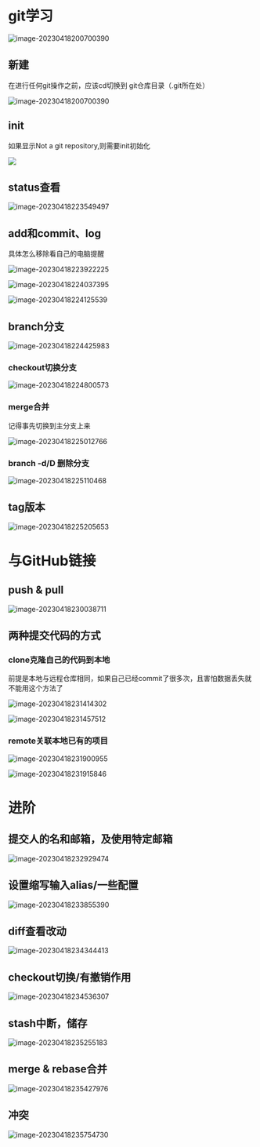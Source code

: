 # git学习
![image-20230418200700390](https://github.com/sidany1/Gits/blob/master/%E5%9B%BE%E5%BA%93/image-20230418200700390.png)

## 新建

在进行任何git操作之前，应该cd切换到 git仓库目录（.git所在处）

![image-20230418200700390](https://github.com/sidany1/Gits/blob/master/%E5%9B%BE%E5%BA%93/image-20230418200744901.png)

## init

如果显示Not a git repository,则需要init初始化

![](C:\Users\卫清霜\AppData\Roaming\Typora\typora-user-images\image-20230418200744901.png)

## status查看

![image-20230418223549497](C:\Users\卫清霜\AppData\Roaming\Typora\typora-user-images\image-20230418223549497.png)

## add和commit、log

具体怎么移除看自己的电脑提醒

![image-20230418223922225](C:\Users\卫清霜\AppData\Roaming\Typora\typora-user-images\image-20230418223922225.png)

![image-20230418224037395](C:\Users\卫清霜\AppData\Roaming\Typora\typora-user-images\image-20230418224037395.png)

![image-20230418224125539](C:\Users\卫清霜\AppData\Roaming\Typora\typora-user-images\image-20230418224125539.png)

## branch分支

![image-20230418224425983](C:\Users\卫清霜\AppData\Roaming\Typora\typora-user-images\image-20230418224425983.png)

### checkout切换分支

![image-20230418224800573](C:\Users\卫清霜\AppData\Roaming\Typora\typora-user-images\image-20230418224800573.png)

### merge合并

记得事先切换到主分支上来

![image-20230418225012766](C:\Users\卫清霜\AppData\Roaming\Typora\typora-user-images\image-20230418225012766.png)

### branch -d/D 删除分支

![image-20230418225110468](C:\Users\卫清霜\AppData\Roaming\Typora\typora-user-images\image-20230418225110468.png)

## tag版本

![image-20230418225205653](C:\Users\卫清霜\AppData\Roaming\Typora\typora-user-images\image-20230418225205653.png)

# 与GitHub链接

## push & pull

![image-20230418230038711](C:\Users\卫清霜\AppData\Roaming\Typora\typora-user-images\image-20230418230038711.png)

## 两种提交代码的方式

### clone克隆自己的代码到本地

前提是本地与远程仓库相同，如果自己已经commit了很多次，且害怕数据丢失就不能用这个方法了

![image-20230418231414302](C:\Users\卫清霜\AppData\Roaming\Typora\typora-user-images\image-20230418231414302.png)

![image-20230418231457512](C:\Users\卫清霜\Desktop\image-20230418231457512.png)

### remote关联本地已有的项目

![image-20230418231900955](C:\Users\卫清霜\AppData\Roaming\Typora\typora-user-images\image-20230418231900955.png)

![image-20230418231915846](C:\Users\卫清霜\AppData\Roaming\Typora\typora-user-images\image-20230418231915846.png)

# 进阶

## 提交人的名和邮箱，及使用特定邮箱

![image-20230418232929474](C:\Users\卫清霜\AppData\Roaming\Typora\typora-user-images\image-20230418232929474.png)

## 设置缩写输入alias/一些配置

![image-20230418233855390](C:\Users\卫清霜\AppData\Roaming\Typora\typora-user-images\image-20230418233855390.png)

## diff查看改动

![image-20230418234344413](C:\Users\卫清霜\AppData\Roaming\Typora\typora-user-images\image-20230418234344413.png)

## checkout切换/有撤销作用

![image-20230418234536307](C:\Users\卫清霜\AppData\Roaming\Typora\typora-user-images\image-20230418234536307.png)

## stash中断，储存

![image-20230418235255183](C:\Users\卫清霜\AppData\Roaming\Typora\typora-user-images\image-20230418235255183.png)

## merge & rebase合并

![image-20230418235427976](C:\Users\卫清霜\AppData\Roaming\Typora\typora-user-images\image-20230418235427976.png)

## 冲突

![image-20230418235754730](C:\Users\卫清霜\AppData\Roaming\Typora\typora-user-images\image-20230418235754730.png)
